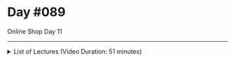 # Day #089
Online Shop Day  11

---

<details>
    <summary>List of Lectures (Video Duration: 51 minutes)</summary>
    <ul>
        <li>Adding A Cart Model</li>
        <li>Working On The Shopping Cart Logic</li>
        <li>Adding Cart Items Via Ajax Requests</li>
    </ul>
</details>
